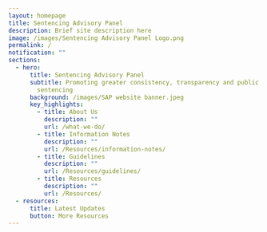 ```yaml
---
layout: homepage
title: Sentencing Advisory Panel
description: Brief site description here
image: /images/Sentencing Advisory Panel Logo.png
permalink: /
notification: ""
sections:
  - hero:
      title: Sentencing Advisory Panel
      subtitle: Promoting greater consistency, transparency and public awareness in
        sentencing
      background: /images/SAP website banner.jpeg
      key_highlights:
        - title: About Us
          description: ""
          url: /what-we-do/
        - title: Information Notes
          description: ""
          url: /Resources/information-notes/
        - title: Guidelines
          description: ""
          url: /Resources/guidelines/
        - title: Resources
          description: ""
          url: /Resources/
  - resources:
      title: Latest Updates
      button: More Resources
---
```

